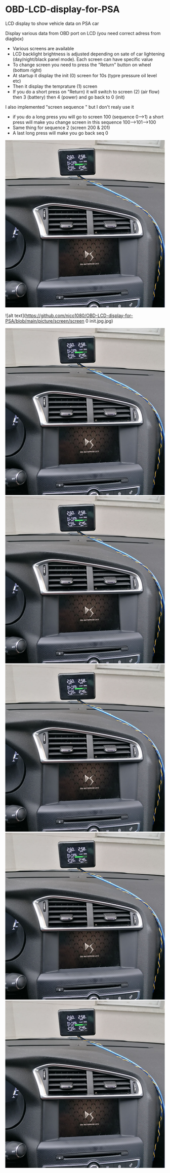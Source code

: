 # OBD-LCD-display-for-PSA
LCD display to show vehicle data on PSA car


Display various data from OBD port on LCD (you need correct adress from diagbox)

- Various screens are available
- LCD backlight brightness is adjusted depending on sate of car  lightening (day/night/black panel mode). Each screen can have specific value
- To change screen you need to press the "Return" button on wheel (bottom right)
- At startup it display the init (0) screen for 10s (typre pressure oil level etc)
- Then it display the temprature (1) screen
- If you do a short press on "Return) it will switch to screen (2) (air flow) then 3 (battery) then 4 (power) and go back to 0 (init)


I also implemented "screen sequence " but I don't realy use it
- if you do a long press you will go to screen 100 (sequence 0-->1) a short press will make you change screen in this sequence 100-->101-->100
- Same thing for sequence 2 (screen 200 & 201)
- A last long press will make you go back seq 0

![alt text](https://github.com/nico1080/OBD-LCD-display-for-PSA/blob/main/picture/view.jpg)

![alt text](https://github.com/nico1080/OBD-LCD-display-for-PSA/blob/main/picture/screen/screen 0 init.jpg.jpg)

![alt text](https://github.com/nico1080/OBD-LCD-display-for-PSA/blob/main/picture/view.jpg)
![alt text](https://github.com/nico1080/OBD-LCD-display-for-PSA/blob/main/picture/view.jpg)
![alt text](https://github.com/nico1080/OBD-LCD-display-for-PSA/blob/main/picture/view.jpg)
![alt text](https://github.com/nico1080/OBD-LCD-display-for-PSA/blob/main/picture/view.jpg)
![alt text](https://github.com/nico1080/OBD-LCD-display-for-PSA/blob/main/picture/view.jpg)
